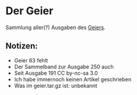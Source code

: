 # Der Geier

Sammlung aller(?) Ausgaben des [Geiers](https://www.fsmpi.rwth-aachen.de/fachschaft/arbeitsgemeinschaften/geier-ag/).

## Notizen:
* Geier 63 fehlt
* Der Sammelband zur Ausgabe 250 auch
* Seit Ausgabe 191 CC by-nc-sa 3.0
* Ich habe immernoch keinen Artikel geschrieben
* Was im geier.tar.gz ist: unbekannt
